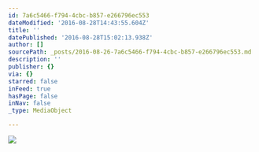 ```yaml
---
id: 7a6c5466-f794-4cbc-b857-e266796ec553
dateModified: '2016-08-28T14:43:55.604Z'
title: ''
datePublished: '2016-08-28T15:02:13.938Z'
author: []
sourcePath: _posts/2016-08-26-7a6c5466-f794-4cbc-b857-e266796ec553.md
description: ''
publisher: {}
via: {}
starred: false
inFeed: true
hasPage: false
inNav: false
_type: MediaObject

---
```

![](https://the-grid-user-content.s3-us-west-2.amazonaws.com/cce55fba-4340-4b5c-a3e9-d035801a7c09.jpg)